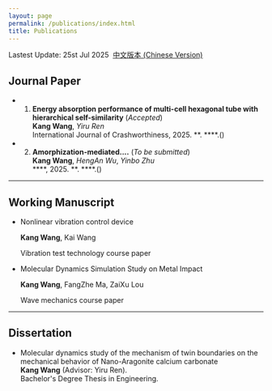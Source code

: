 ```yaml
---
layout: page
permalink: /publications/index.html
title: Publications
---
```


Lastest Update: 25st Jul 2025&nbsp;  [中文版本 (Chinese Version)](https://itskkk.github.io/file/publications-zh/)

## Journal Paper

- 1. **Energy absorption performance of multi-cell hexagonal tube with hierarchical self-similarity** (*Accepted*)<br>**Kang Wang**, *Yiru Ren*<br>International Journal of Crashworthiness, 2025. **. ****.()<br>
- 2. **Amorphization-mediated....** (*To be submitted*)<br> **Kang Wang**, *HengAn Wu*, *Yinbo Zhu* <br> ****, 2025. **. ****.()<br>

---

## Working Manuscript

- Nonlinear vibration control device<br>

  **Kang Wang**, Kai Wang<br>

  Vibration test technology course paper<br>
  
- Molecular Dynamics Simulation Study on Metal Impact<br>

  **Kang Wang**, FangZhe Ma, ZaiXu Lou<br>

  Wave mechanics course paper<br>

---

## Dissertation

- Molecular dynamics study of the mechanism of twin boundaries on the mechanical behavior of Nano-Aragonite calcium carbonate<br>**Kang Wang** (Advisor: Yiru Ren). <br> Bachelor's Degree Thesis in Engineering.

